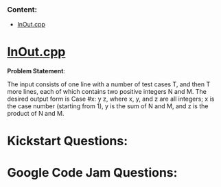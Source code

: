 ### Content:
- [InOut.cpp]()  

# [InOut.cpp]()  

**Problem Statement**:  

The input consists of one line with a number of test cases T, and then T more lines,
each of which contains two positive integers N and M. The desired output form is Case #x: y z,
where x, y, and z are all integers; x is the case number (starting from 1),
y is the sum of N and M, and z is the product of N and M.  

# Kickstart Questions:

# Google Code Jam Questions:
